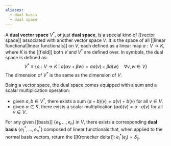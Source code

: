 ```yaml
---
aliases:
  - dual basis
  - dual space
---
```

A **dual vector space** $V^{*}$, or just **dual space**, is a special kind of [[vector space]] associated with another vector space $V$. It is the space of all [[linear functional|linear functionals]] on $V$, each defined as a linear map $a:V\to K$, where $K$ is the [[field]] both $V$ and $V^{*}$ are defined over. In symbols, the dual space is defined as:
$$V^{*}\equiv\{ a:V\to K\;|\; a(\alpha v+\beta w)=\alpha a(v)+\beta a(w)\quad\forall v,w\in V \}$$
The dimension of $V^{*}$ is the same as the dimension of $V$.

Being a vector space, the dual space comes equipped with a sum and a scalar multiplication operation:
- given $a,b\in V^{*}$, there exists a sum $(a+b)(v)=a(v)+b(v)$ for all $v\in V$.
- given $\alpha \in K$, there exists a scalar multiplication $(\alpha a)(v)=\alpha\cdot a(v)$ for all $v\in V$.

For any given [[basis]] $\{ e_{1},\ldots,e_{n} \}$ in $V$, there exists a corresponding **dual basis** $\{ e_{1}^{*},\ldots,e_{n}^{*} \}$ composed of linear functionals that, when applied to the normal basis vectors, return the [[Kronecker delta]]: $e^{*}_{i}(e_{j})=\delta_{ij}$.